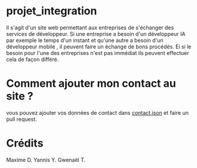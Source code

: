 # projet_integration
Il s'agit d'un site web permettant aux entreprises de s'échanger des services de développeur.
Si une entreprise a besoin d'un développeur IA par exemple le temps d'un instant et qu'une autre a besoin d'un développeur mobile , il peuvent faire un échange de bons procédés. Ei si le besoin pour l'une des entreprises n'est pas immédiat ils peuvent effectuer cela de façon différé.

# Comment ajouter mon contact au site ?
vous pouvez ajouter vos données de contact dans [contact.json](https://github.com/LeRandom12/projet_integration/blob/main/contact.json) 
et faire un pull request.

# Crédits
Maxime D.
Yannis Y.
Gwenaël T.

